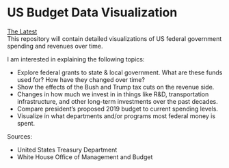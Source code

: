 # US Budget Data Visualization
[The Latest](https://itlyons.github.io/USBudget_DataVisualization/Final_Static_Portfolio.html)  
This repository will contain detailed visualizations of US federal government spending and revenues over time. 

I am interested in explaining the following topics:
* Explore federal grants to state & local government. What are these funds used for? How have they changed over time?
* Show the effects of the Bush and Trump tax cuts on the revenue side. 
* Changes in how much we invest in in things like R&D, transportation infrastructure, and other long-term investments over the past decades. 
* Compare president’s proposed 2019 budget to current spending levels. 
* Visualize in what departments and/or programs most federal money is spent.

Sources:
* United States Treasury Department
* White House Office of Management and Budget  


